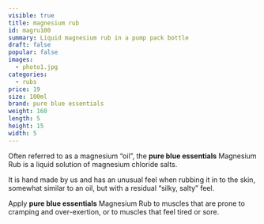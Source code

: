 ```yaml
---
visible: true
title: magnesium rub
id: magru100
summary: Liquid magnesium rub in a pump pack bottle
draft: false
popular: false
images:
  - photo1.jpg
categories:
  - rubs
price: 19
size: 100ml
brand: pure blue essentials
weight: 160
length: 5
height: 15
width: 5
---
```

Often referred to as a magnesium “oil”, the **pure blue essentials** Magnesium Rub is a liquid solution of magnesium chloride salts.

It is hand made by us and has an unusual feel when rubbing it in to the skin, somewhat similar to an oil, but with a residual “silky, salty” feel.

Apply **pure blue essentials** Magnesium Rub to muscles that are prone to cramping and over-exertion, or to muscles that feel tired or sore.